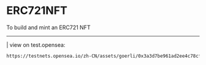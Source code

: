# ERC721NFT

To build and mint an ERC721 NFT

---

| view on test.opensea:

```bash
https://testnets.opensea.io/zh-CN/assets/goerli/0x3a3d7be961ad2ee4c78cfe55605db0c43f82e716/0
```
